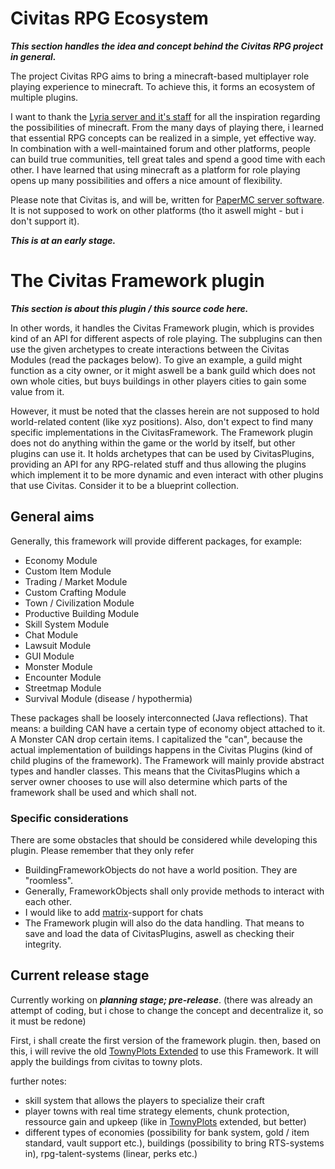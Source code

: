 # Civitas RPG Ecosystem

***This section handles the idea and concept behind the Civitas RPG project in general.***

The project Civitas RPG aims to bring a minecraft-based multiplayer role playing experience to minecraft. To achieve this, it forms an ecosystem of multiple plugins. 


I want to thank the [Lyria server and it's staff](https://lyriaserver.de) for all the inspiration regarding the possibilities of minecraft. From the many days of playing there, i learned that essential RPG concepts can be realized in a simple, yet effective way. In combination with a well-maintained forum and other platforms, people can build true communities, tell great tales and spend a good time with each other. I have learned that using minecraft as a platform for role playing opens up many possibilities and offers a nice amount of flexibility.

Please note that Civitas is, and will be, written for [PaperMC server software](https://papermc.io/). It is not supposed to work on other platforms (tho it aswell might - but i don't support it).

***This is at an early stage.***

# The Civitas Framework plugin

***This section is about this plugin / this source code here.*** 

In other words, it handles the Civitas Framework plugin, which is provides kind of an API for different aspects of role playing. The subplugins can then use the given archetypes to create interactions between the Civitas Modules (read the packages below). To give an example, a guild might function as a city owner, or it might aswell be a bank guild which does not own whole cities, but buys buildings in other players cities to gain some value from it.

However, it must be noted that the classes herein are not supposed to hold world-related content (like xyz positions). Also, don't expect to find many specific implementations in the CivitasFramework. The Framework plugin does not do anything within the game or the world by itself, but other plugins can use it. 
It holds archetypes that can be used by CivitasPlugins, providing an API for any RPG-related stuff and thus allowing the plugins which implement it to be more dynamic and even interact with other plugins that use Civitas. 
Consider it to be a blueprint collection.

## General aims

Generally, this framework will provide different packages, for example:

* Economy Module
* Custom Item Module
* Trading / Market Module
* Custom Crafting Module
* Town / Civilization Module
* Productive Building Module
* Skill System Module
* Chat Module
* Lawsuit Module
* GUI Module
* Monster Module
* Encounter Module
* Streetmap Module
* Survival Module (disease / hypothermia)

These packages shall be loosely interconnected (Java reflections). That means: a building CAN have a certain type of economy object attached to it. A Monster CAN drop certain items.  I capitalized the "can", because the actual implementation of buildings happens in the Civitas Plugins (kind of child plugins of the framework). The Framework will mainly provide abstract types and handler classes.
This means that the CivitasPlugins which a server owner chooses to use will also determine which parts of the framework shall be used and which shall not.

### Specific considerations
There are some obstacles that should be considered while developing this plugin. Please remember that they only refer

* BuildingFrameworkObjects do not have a world position. They are "roomless". 
* Generally, FrameworkObjects shall only provide methods to interact with each other.
* I would like to add [matrix](https://www.matrix.org)-support for chats
* The Framework plugin will also do the data handling. That means to save and load the data of CivitasPlugins, aswell as checking their integrity.


## Current release stage

Currently working on ***planning stage; pre-release***.
(there was already an attempt of coding, but i chose to change the concept and decentralize it, so it must be redone)

First, i shall create the first version of the framework plugin. then, based on this, i will revive the old [TownyPlots Extended](https://cursefire.com/minecraft/bukkit-plugins/townyplots) to use this Framework. It will apply the buildings from civitas to towny plots.



further notes:
* skill system that allows the players to specialize their craft
* player towns with real time strategy elements, chunk protection, ressource gain and upkeep (like in [TownyPlots](https://dev.bukkit.org/projects/townyplots) extended, but better) 
* different types of economies (possibility for bank system, gold / item standard, vault support etc.), buildings (possibility to bring RTS-systems in), rpg-talent-systems (linear, perks etc.)



